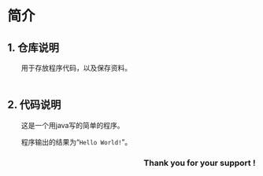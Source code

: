 <html>
<body>  

# 简介  
     
## 1. 仓库说明  
  
　　用于存放程序代码，以及保存资料。  
　　
## 2. 代码说明  
  
　　这是一个用java写的简单的程序。  
  
　　程序输出的结果为“`Hello World!`”。 
  
### <div style="text-align:right">Thank you for your support !</div>

</body>  
</html>  
